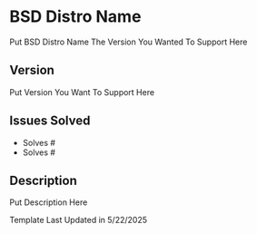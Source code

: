 <!--
Hello There, Choose This Pull Request Template If You Are Adding Support For A BSD Distro Version. (AS OF 5/22/2025)
-->

# BSD Distro Name

Put BSD Distro Name The Version You Wanted To Support Here

## Version

Put Version You Want To Support Here

## Issues Solved

- Solves #<!--Issuse Number Here (BSD Distro support) -->
- Solves #<!--Issuse Number Here (BSD Distro Version Support) -->

## Description

Put Description Here

Template Last Updated in 5/22/2025
